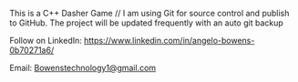 This is a C++ Dasher Game 
// I am using Git for source control and publish to GitHub.
The project will be updated frequently with an auto git backup

Follow on LinkedIn: https://www.linkedin.com/in/angelo-bowens-0b70271a6/

Email: Bowenstechnology1@gmail.com
